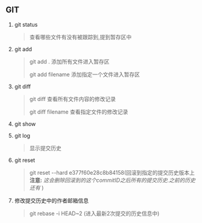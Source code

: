 ## GIT

1. git status

   > 查看哪些文件有没有被跟踪到,提到暂存区中

2. git add

   > git add . 添加所有文件进入暂存区
   >
   > git add filename 添加指定一个文件进入暂存区

3. git diff

   > git diff 查看所有文件内容的修改记录
   >
   > git diff filename 查看指定文件的修改记录

4. git show

5. git log

   > 显示提交历史

6. git reset

   > git reset --hard e377f60e28c8b84158(回滚到指定的提交历史版本上 **注意:** *这会删除回滚到的这个commitID之后所有的提交历史.之前的历史还有* )

7. 修改提交历史中的作者邮箱信息

   > git rebase -i HEAD~2  (进入最新2次提交的历史信息中)
